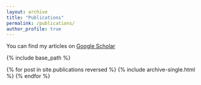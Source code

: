 ```yaml
---
layout: archive
title: "Publications"
permalink: /publications/
author_profile: true
---
```


You can find my articles on [Google Scholar](https://scholar.google.com/citations?user=K7Q4GWQAAAAJ&hl=zh-CN)

{% include base_path %}

{% for post in site.publications reversed %}
  {% include archive-single.html %}
{% endfor %}
